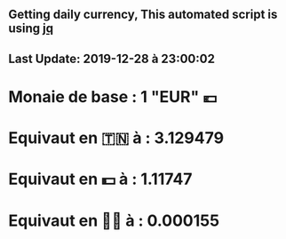 ## Getting daily currency, This automated script is using [jq](https://stedolan.github.io/jq/)
## Last Update:  2019-12-28 à 23:00:02
 # Monaie de base : 1 "EUR" 💶 
 # Equivaut en 🇹🇳 à :  3.129479 
 # Equivaut en 💵 à : 1.11747
 # Equivaut en 🐱‍💻 à :  0.000155
